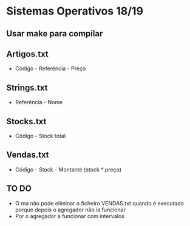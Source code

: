 # Sistemas Operativos 18/19

## Usar make para compilar

## Artigos.txt

* Código - Referência - Preço  

## Strings.txt

* Referência - Nome

## Stocks.txt

* Código - Stock total

## Vendas.txt

* Código - Stock - Montante (stock * preço)

## TO DO

* O ma não pode eliminar o ficheiro VENDAS.txt quando é executado porque depois o agregador não ia funcionar
* Por o agregador a funcionar com intervalos